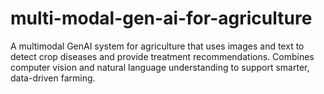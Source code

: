 # multi-modal-gen-ai-for-agriculture
A multimodal GenAI system for agriculture that uses images and text to detect crop diseases and provide treatment recommendations. Combines computer vision and natural language understanding to support smarter, data-driven farming.

